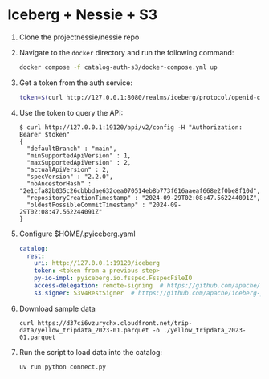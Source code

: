 # Iceberg + Nessie + S3

1. Clone the projectnessie/nessie repo

1. Navigate to the `docker` directory and run the following command:

   ```bash
   docker compose -f catalog-auth-s3/docker-compose.yml up
   ```

1. Get a token from the auth service:

   ```bash
   token=$(curl http://127.0.0.1:8080/realms/iceberg/protocol/openid-connect/token --user client1:s3cr3t -d 'grant_type=client_credentials' -d 'scope=profile' | jq -r .access_token)
   ```

1. Use the token to query the API:

   ```console
   $ curl http://127.0.0.1:19120/api/v2/config -H "Authorization: Bearer $token"
   {
     "defaultBranch" : "main",
     "minSupportedApiVersion" : 1,
     "maxSupportedApiVersion" : 2,
     "actualApiVersion" : 2,
     "specVersion" : "2.2.0",
     "noAncestorHash" : "2e1cfa82b035c26cbbbdae632cea070514eb8b773f616aaeaf668e2f0be8f10d",
     "repositoryCreationTimestamp" : "2024-09-29T02:08:47.562244091Z",
     "oldestPossibleCommitTimestamp" : "2024-09-29T02:08:47.562244091Z"
   }
   ```

1. Configure $HOME/.pyiceberg.yaml

   ```yaml
   catalog:
     rest:
       uri: http://127.0.0.1:19120/iceberg
       token: <token from a previous step>
       py-io-impl: pyiceberg.io.fsspec.FsspecFileIO
       access-delegation: remote-signing  # https://github.com/apache/iceberg-python/pull/1033/files
       s3.signer: S3V4RestSigner  # https://github.com/apache/iceberg-python/commit/ceeb08435c019859b9a2b8d6c2d36758d989ff51
   ```

1. Download sample data

   ```
   curl https://d37ci6vzurychx.cloudfront.net/trip-data/yellow_tripdata_2023-01.parquet -o ./yellow_tripdata_2023-01.parquet
   ```

1. Run the script to load data into the catalog:

   ```bash
   uv run python connect.py
   ```
